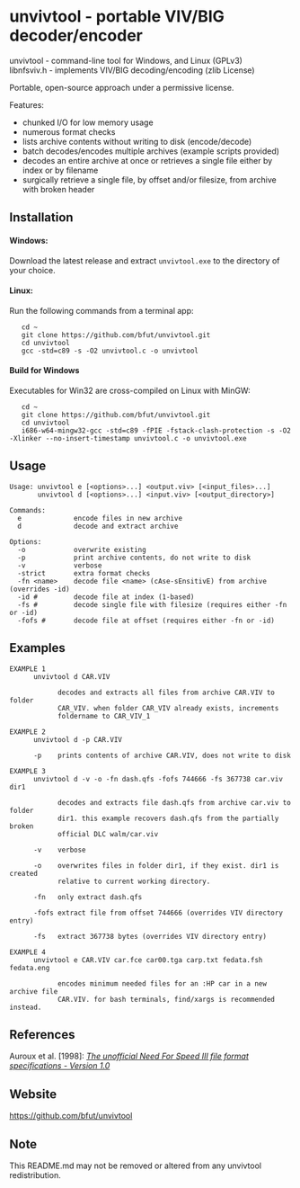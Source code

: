 # unvivtool - portable VIV/BIG decoder/encoder
unvivtool - command-line tool for Windows, and Linux (GPLv3)  
libnfsviv.h - implements VIV/BIG decoding/encoding (zlib License)

Portable, open-source approach under a permissive license.

Features:

 * chunked I/O for low memory usage
 * numerous format checks
 * lists archive contents without writing to disk (encode/decode)
 * batch decodes/encodes multiple archives (example scripts provided)
 * decodes an entire archive at once or retrieves a single file either by index or by
   filename
 * surgically retrieve a single file, by offset and/or filesize, from archive with 
   broken header
   
## Installation

#### Windows:

Download the latest release and extract ```unvivtool.exe``` to the directory of
your choice.

#### Linux:

Run the following commands from a terminal app:

       cd ~
       git clone https://github.com/bfut/unvivtool.git
       cd unvivtool
       gcc -std=c89 -s -O2 unvivtool.c -o unvivtool

#### Build for Windows

Executables for Win32 are cross-compiled on Linux with MinGW:

       cd ~
       git clone https://github.com/bfut/unvivtool.git
       cd unvivtool
       i686-w64-mingw32-gcc -std=c89 -fPIE -fstack-clash-protection -s -O2 -Xlinker --no-insert-timestamp unvivtool.c -o unvivtool.exe

## Usage

```
Usage: unvivtool e [<options>...] <output.viv> [<input_files>...]
       unvivtool d [<options>...] <input.viv> [<output_directory>]

Commands:
  e             encode files in new archive
  d             decode and extract archive

Options:
  -o            overwrite existing
  -p            print archive contents, do not write to disk
  -v            verbose
  -strict       extra format checks
  -fn <name>    decode file <name> (cAse-sEnsitivE) from archive (overrides -id)
  -id #         decode file at index (1-based)
  -fs #         decode single file with filesize (requires either -fn or -id)
  -fofs #       decode file at offset (requires either -fn or -id)
```

## Examples

```
EXAMPLE 1
      unvivtool d CAR.VIV

            decodes and extracts all files from archive CAR.VIV to folder
            CAR_VIV. when folder CAR_VIV already exists, increments
            foldername to CAR_VIV_1
```
```
EXAMPLE 2
      unvivtool d -p CAR.VIV

      -p    prints contents of archive CAR.VIV, does not write to disk
```
```
EXAMPLE 3
      unvivtool d -v -o -fn dash.qfs -fofs 744666 -fs 367738 car.viv dir1

            decodes and extracts file dash.qfs from archive car.viv to folder
            dir1. this example recovers dash.qfs from the partially broken
            official DLC walm/car.viv

      -v    verbose

      -o    overwrites files in folder dir1, if they exist. dir1 is created
            relative to current working directory.

      -fn   only extract dash.qfs

      -fofs extract file from offset 744666 (overrides VIV directory entry)

      -fs   extract 367738 bytes (overrides VIV directory entry)
```
```
EXAMPLE 4
      unvivtool e CAR.VIV car.fce car00.tga carp.txt fedata.fsh fedata.eng

            encodes minimum needed files for an :HP car in a new archive file
            CAR.VIV. for bash terminals, find/xargs is recommended instead.
```

## References

Auroux et al. [1998]: [_The unofficial Need For Speed III file format specifications - Version 1.0_](/stuff/unofficial_nfs3_file_specs_10%2Bbf1.txt)

## Website

<https://github.com/bfut/unvivtool>

## Note

This README.md may not be removed or altered from any unvivtool redistribution.
